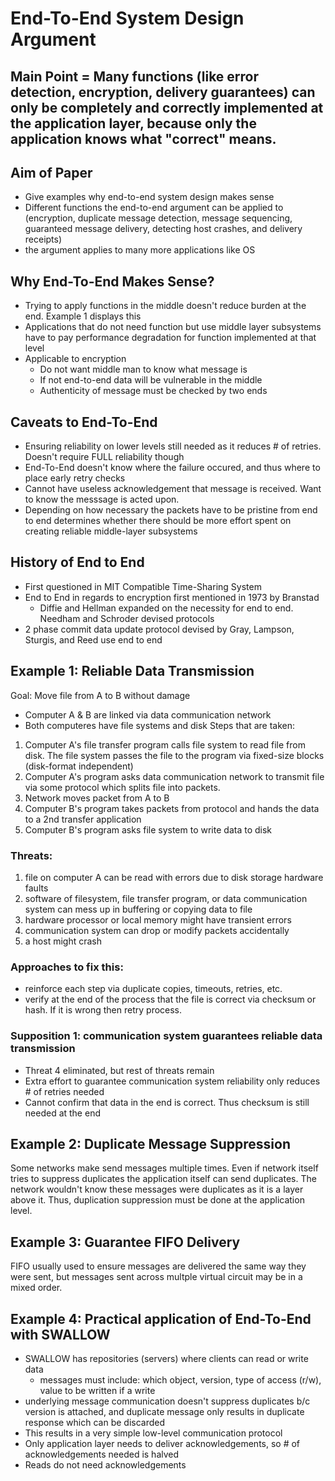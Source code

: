 # End-To-End System Design Argument

## Main Point = Many functions (like error detection, encryption, delivery guarantees) can only be completely and correctly implemented at the application layer, because only the application knows what "correct" means.

## Aim of Paper
- Give examples why end-to-end system design makes sense
- Different functions the end-to-end argument can be applied to (encryption, duplicate
message detection, message sequencing, guaranteed message delivery, detecting host crashes,
and delivery receipts)
- the argument applies to many more applications like OS

## Why End-To-End Makes Sense?
- Trying to apply functions in the middle doesn't reduce burden at the end. Example 1 displays this
- Applications that do not need function but use middle layer subsystems have to pay performance degradation for function implemented at that level
- Applicable to encryption
    - Do not want middle man to know what message is
    - If not end-to-end data will be vulnerable in the middle
    - Authenticity of message must be checked by two ends

## Caveats to End-To-End
- Ensuring reliability on lower levels still needed as it reduces # of retries. Doesn't require FULL reliability though
- End-To-End doesn't know where the failure occured, and thus where to place early retry checks
- Cannot have useless acknowledgement that message is received. Want to know the messsage is acted upon.
- Depending on how necessary the packets have to be pristine from end to end determines whether there should be more effort spent on creating reliable middle-layer subsystems

## History of End to End
- First questioned in MIT Compatible Time-Sharing System
- End to End in regards to encryption first mentioned in 1973 by Branstad
    - Diffie and Hellman expanded on the necessity for end to end. Needham and Schroder devised protocols
- 2 phase commit data update protocol devised by Gray, Lampson, Sturgis, and Reed use end to end


## Example 1: Reliable Data Transmission
Goal: Move file from A to B without damage
- Computer A & B are linked via data communication network
- Both computeres have file systems and disk
Steps that are taken:
1. Computer A's file transfer program calls file system to read file from disk. The file system passes the file to the program via fixed-size blocks (disk-format independent)
2. Computer A's program asks data communication network to transmit file via some protocol which splits file into packets.
3. Network moves packet from A to B
4. Computer B's program takes packets from protocol and hands the data to a 2nd transfer application
5. Computer B's program asks file system to write data to disk
### Threats:
1. file on computer A can be read with errors due to disk storage hardware faults
2. software of filesystem, file transfer program, or data communication system can mess up in buffering or copying data to file
3. hardware processor or local memory might have transient errors
4. communication system can drop or modify packets accidentally
5. a host might crash
### Approaches to fix this:
- reinforce each step via duplicate copies, timeouts, retries, etc. 
- verify at the end of the process that the file is correct via checksum or hash. If it is wrong then retry process.
### Supposition 1: communication system guarantees reliable data transmission
- Threat 4 eliminated, but rest of threats remain
- Extra effort to guarantee communication system reliability only reduces # of retries needed
- Cannot confirm that data in the end is correct. Thus checksum is still needed at the end

## Example 2: Duplicate Message Suppression
Some networks make send messages multiple times. Even if network itself tries to suppress duplicates the application itself can send duplicates. The network wouldn't know these messages were duplicates as it is a layer above it. Thus, duplication suppression must be done at the application level.

## Example 3: Guarantee FIFO Delivery
FIFO usually used to ensure messages are delivered the same way they were sent, but messages sent across multple virtual circuit may be in a mixed order.

## Example 4: Practical application of End-To-End with SWALLOW
- SWALLOW has repositories (servers) where clients can read or write data
    - messages must include: which object, version, type of access (r/w), value to be written if a write
- underlying message communication doesn't suppress duplicates b/c version is attached, and duplicate message only results in duplicate response which can be discarded
- This results in a very simple low-level communication protocol
- Only application layer needs to deliver acknowledgements, so # of acknowledgements needed is halved
- Reads do not need acknowledgements

